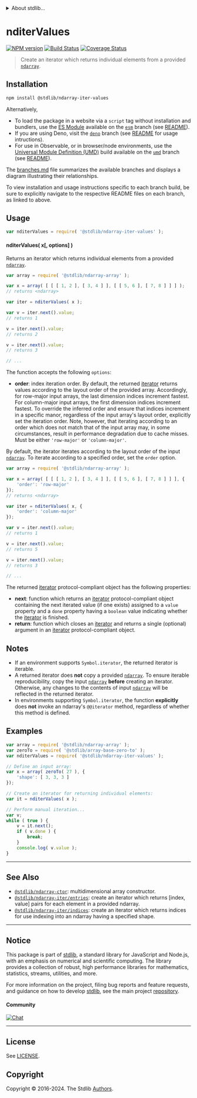 <!--

@license Apache-2.0

Copyright (c) 2023 The Stdlib Authors.

Licensed under the Apache License, Version 2.0 (the "License");
you may not use this file except in compliance with the License.
You may obtain a copy of the License at

   http://www.apache.org/licenses/LICENSE-2.0

Unless required by applicable law or agreed to in writing, software
distributed under the License is distributed on an "AS IS" BASIS,
WITHOUT WARRANTIES OR CONDITIONS OF ANY KIND, either express or implied.
See the License for the specific language governing permissions and
limitations under the License.

-->


<details>
  <summary>
    About stdlib...
  </summary>
  <p>We believe in a future in which the web is a preferred environment for numerical computation. To help realize this future, we've built stdlib. stdlib is a standard library, with an emphasis on numerical and scientific computation, written in JavaScript (and C) for execution in browsers and in Node.js.</p>
  <p>The library is fully decomposable, being architected in such a way that you can swap out and mix and match APIs and functionality to cater to your exact preferences and use cases.</p>
  <p>When you use stdlib, you can be absolutely certain that you are using the most thorough, rigorous, well-written, studied, documented, tested, measured, and high-quality code out there.</p>
  <p>To join us in bringing numerical computing to the web, get started by checking us out on <a href="https://github.com/stdlib-js/stdlib">GitHub</a>, and please consider <a href="https://opencollective.com/stdlib">financially supporting stdlib</a>. We greatly appreciate your continued support!</p>
</details>

# nditerValues

[![NPM version][npm-image]][npm-url] [![Build Status][test-image]][test-url] [![Coverage Status][coverage-image]][coverage-url] <!-- [![dependencies][dependencies-image]][dependencies-url] -->

> Create an iterator which returns individual elements from a provided [`ndarray`][@stdlib/ndarray/ctor].

<!-- Section to include introductory text. Make sure to keep an empty line after the intro `section` element and another before the `/section` close. -->

<section class="intro">

</section>

<!-- /.intro -->

<!-- Package usage documentation. -->

<section class="installation">

## Installation

```bash
npm install @stdlib/ndarray-iter-values
```

Alternatively,

-   To load the package in a website via a `script` tag without installation and bundlers, use the [ES Module][es-module] available on the [`esm`][esm-url] branch (see [README][esm-readme]).
-   If you are using Deno, visit the [`deno`][deno-url] branch (see [README][deno-readme] for usage intructions).
-   For use in Observable, or in browser/node environments, use the [Universal Module Definition (UMD)][umd] build available on the [`umd`][umd-url] branch (see [README][umd-readme]).

The [branches.md][branches-url] file summarizes the available branches and displays a diagram illustrating their relationships.

To view installation and usage instructions specific to each branch build, be sure to explicitly navigate to the respective README files on each branch, as linked to above.

</section>

<section class="usage">

## Usage

```javascript
var nditerValues = require( '@stdlib/ndarray-iter-values' );
```

#### nditerValues( x\[, options] )

Returns an iterator which returns individual elements from a provided [`ndarray`][@stdlib/ndarray/ctor].

```javascript
var array = require( '@stdlib/ndarray-array' );

var x = array( [ [ [ 1, 2 ], [ 3, 4 ] ], [ [ 5, 6 ], [ 7, 8 ] ] ] );
// returns <ndarray>

var iter = nditerValues( x );

var v = iter.next().value;
// returns 1

v = iter.next().value;
// returns 2

v = iter.next().value;
// returns 3

// ...
```

The function accepts the following `options`:

-   **order**: index iteration order. By default, the returned [iterator][mdn-iterator-protocol] returns values according to the layout order of the provided array. Accordingly, for row-major input arrays, the last dimension indices increment fastest. For column-major input arrays, the first dimension indices increment fastest. To override the inferred order and ensure that indices increment in a specific manor, regardless of the input array's layout order, explicitly set the iteration order. Note, however, that iterating according to an order which does not match that of the input array may, in some circumstances, result in performance degradation due to cache misses. Must be either `'row-major'` or `'column-major'`.

By default, the iterator iterates according to the layout order of the input [`ndarray`][@stdlib/ndarray/ctor]. To iterate according to a specified order, set the `order` option.

```javascript
var array = require( '@stdlib/ndarray-array' );

var x = array( [ [ [ 1, 2 ], [ 3, 4 ] ], [ [ 5, 6 ], [ 7, 8 ] ] ], {
    'order': 'row-major'
});
// returns <ndarray>

var iter = nditerValues( x, {
    'order': 'column-major'
});

var v = iter.next().value;
// returns 1

v = iter.next().value;
// returns 5

v = iter.next().value;
// returns 3

// ...
```

The returned [iterator][mdn-iterator-protocol] protocol-compliant object has the following properties:

-   **next**: function which returns an [iterator][mdn-iterator-protocol] protocol-compliant object containing the next iterated value (if one exists) assigned to a `value` property and a `done` property having a `boolean` value indicating whether the [iterator][mdn-iterator-protocol] is finished.
-   **return**: function which closes an [iterator][mdn-iterator-protocol] and returns a single (optional) argument in an [iterator][mdn-iterator-protocol] protocol-compliant object.

</section>

<!-- /.usage -->

<!-- Package usage notes. Make sure to keep an empty line after the `section` element and another before the `/section` close. -->

<section class="notes">

## Notes

-   If an environment supports `Symbol.iterator`, the returned iterator is iterable.
-   A returned iterator does **not** copy a provided [`ndarray`][@stdlib/ndarray/ctor]. To ensure iterable reproducibility, copy the input [`ndarray`][@stdlib/ndarray/ctor] **before** creating an iterator. Otherwise, any changes to the contents of input [`ndarray`][@stdlib/ndarray/ctor] will be reflected in the returned iterator.
-   In environments supporting `Symbol.iterator`, the function **explicitly** does **not** invoke an ndarray's `@@iterator` method, regardless of whether this method is defined.

</section>

<!-- /.notes -->

<!-- Package usage examples. -->

<section class="examples">

## Examples

<!-- eslint no-undef: "error" -->

```javascript
var array = require( '@stdlib/ndarray-array' );
var zeroTo = require( '@stdlib/array-base-zero-to' );
var nditerValues = require( '@stdlib/ndarray-iter-values' );

// Define an input array:
var x = array( zeroTo( 27 ), {
    'shape': [ 3, 3, 3 ]
});

// Create an iterator for returning individual elements:
var it = nditerValues( x );

// Perform manual iteration...
var v;
while ( true ) {
    v = it.next();
    if ( v.done ) {
        break;
    }
    console.log( v.value );
}
```

</section>

<!-- /.examples -->

<!-- Section to include cited references. If references are included, add a horizontal rule *before* the section. Make sure to keep an empty line after the `section` element and another before the `/section` close. -->

<section class="references">

</section>

<!-- /.references -->

<!-- Section for related `stdlib` packages. Do not manually edit this section, as it is automatically populated. -->

<section class="related">

* * *

## See Also

-   <span class="package-name">[`@stdlib/ndarray-ctor`][@stdlib/ndarray/ctor]</span><span class="delimiter">: </span><span class="description">multidimensional array constructor.</span>
-   <span class="package-name">[`@stdlib/ndarray-iter/entries`][@stdlib/ndarray/iter/entries]</span><span class="delimiter">: </span><span class="description">create an iterator which returns \[index, value] pairs for each element in a provided ndarray.</span>
-   <span class="package-name">[`@stdlib/ndarray-iter/indices`][@stdlib/ndarray/iter/indices]</span><span class="delimiter">: </span><span class="description">create an iterator which returns indices for use indexing into an ndarray having a specified shape.</span>

</section>

<!-- /.related -->

<!-- Section for all links. Make sure to keep an empty line after the `section` element and another before the `/section` close. -->


<section class="main-repo" >

* * *

## Notice

This package is part of [stdlib][stdlib], a standard library for JavaScript and Node.js, with an emphasis on numerical and scientific computing. The library provides a collection of robust, high performance libraries for mathematics, statistics, streams, utilities, and more.

For more information on the project, filing bug reports and feature requests, and guidance on how to develop [stdlib][stdlib], see the main project [repository][stdlib].

#### Community

[![Chat][chat-image]][chat-url]

---

## License

See [LICENSE][stdlib-license].


## Copyright

Copyright &copy; 2016-2024. The Stdlib [Authors][stdlib-authors].

</section>

<!-- /.stdlib -->

<!-- Section for all links. Make sure to keep an empty line after the `section` element and another before the `/section` close. -->

<section class="links">

[npm-image]: http://img.shields.io/npm/v/@stdlib/ndarray-iter-values.svg
[npm-url]: https://npmjs.org/package/@stdlib/ndarray-iter-values

[test-image]: https://github.com/stdlib-js/ndarray-iter-values/actions/workflows/test.yml/badge.svg?branch=v0.2.2
[test-url]: https://github.com/stdlib-js/ndarray-iter-values/actions/workflows/test.yml?query=branch:v0.2.2

[coverage-image]: https://img.shields.io/codecov/c/github/stdlib-js/ndarray-iter-values/main.svg
[coverage-url]: https://codecov.io/github/stdlib-js/ndarray-iter-values?branch=main

<!--

[dependencies-image]: https://img.shields.io/david/stdlib-js/ndarray-iter-values.svg
[dependencies-url]: https://david-dm.org/stdlib-js/ndarray-iter-values/main

-->

[chat-image]: https://img.shields.io/gitter/room/stdlib-js/stdlib.svg
[chat-url]: https://app.gitter.im/#/room/#stdlib-js_stdlib:gitter.im

[stdlib]: https://github.com/stdlib-js/stdlib

[stdlib-authors]: https://github.com/stdlib-js/stdlib/graphs/contributors

[umd]: https://github.com/umdjs/umd
[es-module]: https://developer.mozilla.org/en-US/docs/Web/JavaScript/Guide/Modules

[deno-url]: https://github.com/stdlib-js/ndarray-iter-values/tree/deno
[deno-readme]: https://github.com/stdlib-js/ndarray-iter-values/blob/deno/README.md
[umd-url]: https://github.com/stdlib-js/ndarray-iter-values/tree/umd
[umd-readme]: https://github.com/stdlib-js/ndarray-iter-values/blob/umd/README.md
[esm-url]: https://github.com/stdlib-js/ndarray-iter-values/tree/esm
[esm-readme]: https://github.com/stdlib-js/ndarray-iter-values/blob/esm/README.md
[branches-url]: https://github.com/stdlib-js/ndarray-iter-values/blob/main/branches.md

[stdlib-license]: https://raw.githubusercontent.com/stdlib-js/ndarray-iter-values/main/LICENSE

[mdn-iterator-protocol]: https://developer.mozilla.org/en-US/docs/Web/JavaScript/Reference/Iteration_protocols#The_iterator_protocol

[@stdlib/ndarray/ctor]: https://github.com/stdlib-js/ndarray-ctor

<!-- <related-links> -->

[@stdlib/ndarray/iter/entries]: https://github.com/stdlib-js/ndarray-iter-entries

[@stdlib/ndarray/iter/indices]: https://github.com/stdlib-js/ndarray-iter-indices

<!-- </related-links> -->

</section>

<!-- /.links -->
